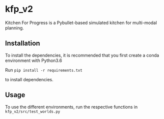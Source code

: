 # kfp_v2
Kitchen For Progress is a Pybullet-based simulated kitchen for multi-modal planning.

## Installation
To install the dependencies, it is recommended that you first create a conda environment with Python3.6

Run 
`pip install -r requirements.txt`

to install dependencies.

## Usage
To use the different environments, run the respective functions in `kfp_v2/src/test_worlds.py`
